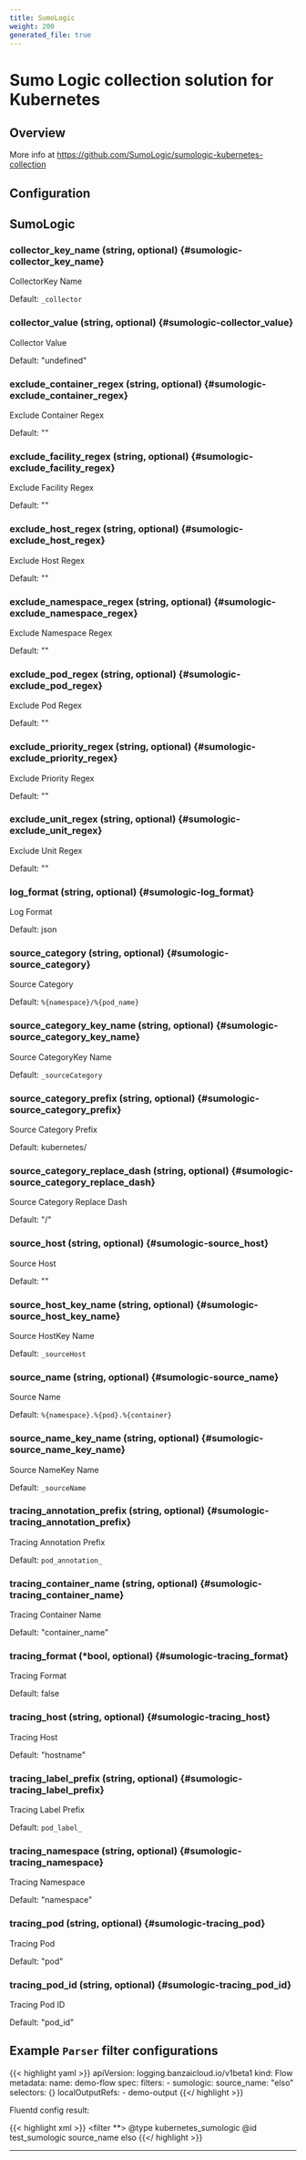 ```yaml
---
title: SumoLogic
weight: 200
generated_file: true
---
```


# Sumo Logic collection solution for Kubernetes
## Overview
More info at https://github.com/SumoLogic/sumologic-kubernetes-collection

## Configuration
## SumoLogic

### collector_key_name (string, optional) {#sumologic-collector_key_name}

CollectorKey Name  

Default: `_collector`

### collector_value (string, optional) {#sumologic-collector_value}

Collector Value  

Default:  "undefined"

### exclude_container_regex (string, optional) {#sumologic-exclude_container_regex}

Exclude Container Regex  

Default:  ""

### exclude_facility_regex (string, optional) {#sumologic-exclude_facility_regex}

Exclude Facility Regex  

Default:  ""

### exclude_host_regex (string, optional) {#sumologic-exclude_host_regex}

Exclude Host Regex  

Default:  ""

### exclude_namespace_regex (string, optional) {#sumologic-exclude_namespace_regex}

Exclude Namespace Regex  

Default:  ""

### exclude_pod_regex (string, optional) {#sumologic-exclude_pod_regex}

Exclude Pod Regex  

Default:  ""

### exclude_priority_regex (string, optional) {#sumologic-exclude_priority_regex}

Exclude Priority Regex  

Default:  ""

### exclude_unit_regex (string, optional) {#sumologic-exclude_unit_regex}

Exclude Unit Regex  

Default:  ""

### log_format (string, optional) {#sumologic-log_format}

Log Format  

Default:  json

### source_category (string, optional) {#sumologic-source_category}

Source Category  

Default: `%{namespace}/%{pod_name}`

### source_category_key_name (string, optional) {#sumologic-source_category_key_name}

Source CategoryKey Name  

Default: `_sourceCategory`

### source_category_prefix (string, optional) {#sumologic-source_category_prefix}

Source Category Prefix  

Default:  kubernetes/

### source_category_replace_dash (string, optional) {#sumologic-source_category_replace_dash}

Source Category Replace Dash  

Default:  "/"

### source_host (string, optional) {#sumologic-source_host}

Source Host  

Default:  ""

### source_host_key_name (string, optional) {#sumologic-source_host_key_name}

Source HostKey Name  

Default: `_sourceHost`

### source_name (string, optional) {#sumologic-source_name}

Source Name  

Default: `%{namespace}.%{pod}.%{container}`

### source_name_key_name (string, optional) {#sumologic-source_name_key_name}

Source NameKey Name  

Default: `_sourceName`

### tracing_annotation_prefix (string, optional) {#sumologic-tracing_annotation_prefix}

Tracing Annotation Prefix  

Default: `pod_annotation_`

### tracing_container_name (string, optional) {#sumologic-tracing_container_name}

Tracing Container Name  

Default:  "container_name"

### tracing_format (*bool, optional) {#sumologic-tracing_format}

Tracing Format  

Default:  false

### tracing_host (string, optional) {#sumologic-tracing_host}

Tracing Host  

Default:  "hostname"

### tracing_label_prefix (string, optional) {#sumologic-tracing_label_prefix}

Tracing Label Prefix  

Default: `pod_label_`

### tracing_namespace (string, optional) {#sumologic-tracing_namespace}

Tracing Namespace  

Default:  "namespace"

### tracing_pod (string, optional) {#sumologic-tracing_pod}

Tracing Pod  

Default:  "pod"

### tracing_pod_id (string, optional) {#sumologic-tracing_pod_id}

Tracing Pod ID  

Default:  "pod_id"



## Example `Parser` filter configurations

{{< highlight yaml >}}
apiVersion: logging.banzaicloud.io/v1beta1
kind: Flow
metadata:
  name: demo-flow
spec:
  filters:
    - sumologic:
        source_name: "elso"
  selectors: {}
  localOutputRefs:
    - demo-output
{{</ highlight >}}

Fluentd config result:

{{< highlight xml >}}
<filter **>
  @type kubernetes_sumologic
  @id test_sumologic
  source_name elso
</filter>
{{</ highlight >}}


---
